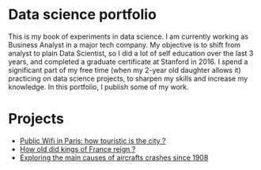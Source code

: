 # Data science portfolio

This is my book of experiments in data science. I am currently working as Business Analyst in a major tech company. My objective is to shift from analyst to plain Data Scientist, so I did a lot of self education over the last 3 years, and completed a graduate certificate at Stanford in 2016. I spend a significant part of my free time (when my 2-year old daughter allows it) practicing on data science projects, to sharpen my skills and increase my knowledge. In this portfolio, I publish some of my work.

# Projects

* [Public Wifi in Paris: how touristic is the city ?](wifi-paris/wifi-paris.md)
* [How old did kings of France reign ?](france-kings/kings-france.md)
* [Exploring the main causes of aircrafts crashes since 1908](/aircrafts-crashes/aircraft-crashes.md)
